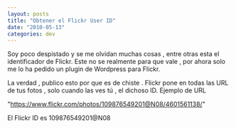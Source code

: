 ```yaml
---
layout: posts
title: "Obtener el Flickr User ID"
date: "2010-05-13"
categories: dev
---
```


Soy poco despistado y se me olvidan muchas cosas , entre otras esta el identificador de Flickr. Este no se realmente para que vale , por ahora solo me lo ha pedido un plugin de Wordpress para Flickr.

La verdad , publico esto por que es de chiste . Flickr pone en todas las URL de tus fotos , solo cuando las ves tú , el dichoso ID. Ejemplo de URL

"https://www.flickr.com/photos/109876549201@N08/4601561138/"

El Flickr ID es 109876549201@N08
